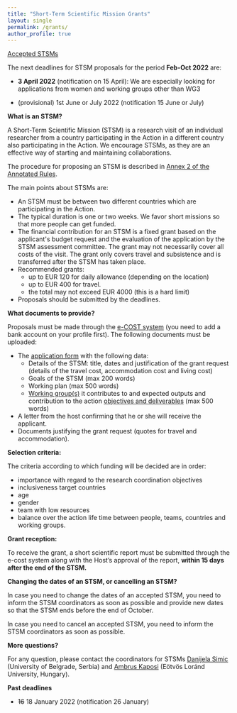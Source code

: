 ```yaml
---
title: "Short-Term Scientific Mission Grants"
layout: single
permalink: /grants/
author_profile: true
---
```


[Accepted STSMs](../accepted_stsms)

The next deadlines for STSM proposals for the period **Feb-Oct 2022** are:

- **3 April 2022** (notification on 15 April): We are especially looking for applications from women and working groups other than WG3

- (provisional) 1st June or July 2022 (notification 15 June or July)

**What is an STSM?**

A Short-Term Scientific Mission (STSM) is a research visit of an individual researcher from a country participating in the Action in a different country also participating in the Action. We encourage STSMs, as they are an effective way of starting and maintaining collaborations.

The procedure for proposing an STSM is described in [Annex 2 of the Annotated Rules](https://www.cost.eu/uploads/2021/10/COST-094-21-Annotated-Rules-for-COST-Actions-Level-C-2021-11-01-1.pdf#page=92).

The main points about STSMs are:

- An STSM must be between two different countries which are participating in the Action.
- The typical duration is one or two weeks. We favor short missions so that more people can get funded.
- The financial contribution for an STSM is a fixed grant based on the applicant's budget request and the evaluation of the application by the STSM assessment committee. The grant may not necessarily cover all costs of the visit. The grant only covers travel and subsistence and is transferred after the STSM has taken place.
- Recommended grants:
    - up to EUR 120 for daily allowance (depending on the location)
    - up to EUR 400 for travel.
    - the total may not exceed EUR 4000 (this is a hard limit)
- Proposals should be submitted by the deadlines.

**What documents to provide?**

Proposals must be made through the [e-COST system](https://e-services.cost.eu/activity/grants/add?type=STSM) (you need to add a bank account on your profile first). The following documents must be uploaded:

- The [application form](/assets/documents/STSM-application-template.docx) with the following data:
  - Details of the STSM: title, dates and justification of the grant request (details of the travel cost, accommodation cost and living cost)
  - Goals of the STSM (max 200 words)
  - Working plan (max 500 words)
  - [Working group(s)](../wg) it contributes to and expected outputs and contribution to the action [objectives and deliverables](../description) (max 500 words)
- A letter from the host confirming that he or she will receive the applicant.
- Documents justifying the grant request (quotes for travel and accommodation).

**Selection criteria:**

The criteria according to which funding will be decided are in order:
- importance with regard to the research coordination objectives
- inclusiveness target countries
- age
- gender
- team with low resources
- balance over the action life time between people, teams, countries and working groups.

**Grant reception:**

To receive the grant, a short scientific report must be submitted
through the e-cost system along with the Host’s approval of the
report, **within 15 days after the end of the STSM.**

**Changing the dates of an STSM, or cancelling an STSM?**

In case you need to change the dates of an accepted STSM, you need to
inform the STSM coordinators as soon as possible and provide new dates
so that the STSM ends before the end of October.

In case you need to cancel an accepted STSM, you need to inform the
STSM coordinators as soon as possible.

**More questions?**

For any question, please contact the coordinators for STSMs [Danijela Simic](http://poincare.matf.bg.ac.rs/~danijela) (University of Belgrade, Serbia) and [Ambrus Kaposi](http://akaposi.web.elte.hu) (Eötvös Loránd University, Hungary).

**Past deadlines**

- ~~16~~ 18 January 2022 (notification 26 January)
